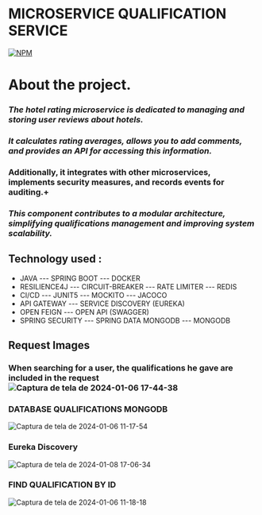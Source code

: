 # MICROSERVICE QUALIFICATION SERVICE

[![NPM](https://img.shields.io/npm/l/react)](https://github.com/JoelMaciel/Product-Catalog/blob/readm/LICENCE)

# About the project.

### *The hotel rating microservice is dedicated to managing and storing user reviews about hotels.*
### *It calculates rating averages, allows you to add comments, and provides an API for accessing this information.*
### Additionally, it integrates with other microservices, implements security measures, and records events for auditing.+
### *This component contributes to a modular architecture, simplifying qualifications management and improving system scalability.*


## Technology used :
-  JAVA ---  SPRING BOOT ---  DOCKER
-   RESILIENCE4J --- CIRCUIT-BREAKER --- RATE LIMITER --- REDIS
-  CI/CD --- JUNIT5 ---  MOCKITO --- JACOCO
-  API GATEWAY ---  SERVICE DISCOVERY (EUREKA)
-  OPEN FEIGN --- OPEN API (SWAGGER)
-  SPRING SECURITY --- SPRING DATA MONGODB --- MONGODB


## Request Images

### When searching for a user, the qualifications he gave are included in the request![Captura de tela de 2024-01-06 17-44-38](https://github.com/JoelMaciel/KAF-USER-SERVICE/assets/77079093/5c4dbeaf-b5d7-4539-843d-e36ee2e73fb9)


### DATABASE QUALIFICATIONS MONGODB
![Captura de tela de 2024-01-06 11-17-54](https://github.com/JoelMaciel/KAF-USER-SERVICE/assets/77079093/aba58fb3-4e03-4873-94a2-c188874e9560)

### Eureka Discovery
![Captura de tela de 2024-01-08 17-06-34](https://github.com/JoelMaciel/KAF-AUTHENTICATION-SERVICE/assets/77079093/59454fe7-93d7-4826-bd00-062bb24e9bfb)
### FIND QUALIFICATION BY ID
![Captura de tela de 2024-01-06 11-18-18](https://github.com/JoelMaciel/KAF-USER-SERVICE/assets/77079093/4f1dbe8d-dbf8-4773-8600-589dc7356d6f)
